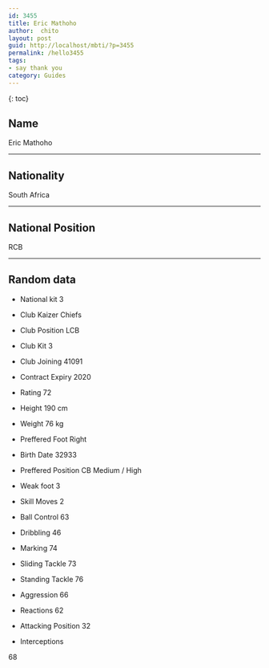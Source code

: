 ```yaml
---
id: 3455
title: Eric Mathoho
author:  chito 
layout: post
guid: http://localhost/mbti/?p=3455
permalink: /hello3455
tags:
- say thank you
category: Guides
---
```



{: toc}


## Name  
Eric Mathoho 

* * *

## Nationality  
South Africa 

* * *

## National Position  
RCB 

* * *

## Random data 

  * National kit 
3 

  * Club 
Kaizer Chiefs 

  * Club Position 
LCB 

  * Club Kit 
3 

  * Club Joining 
41091 

  * Contract Expiry 
2020 

  * Rating 
72 

  * Height 
190 cm 

  * Weight 
76 kg 

  * Preffered Foot 
Right 

  * Birth Date 
32933 

  * Preffered Position 
CB Medium / High 

  * Weak foot 
3 

  * Skill Moves 
2 

  * Ball Control 
63 

  * Dribbling 
46 

  * Marking 
74 

  * Sliding Tackle 
73 

  * Standing Tackle 
76 

  * Aggression 
66 

  * Reactions 
62 

  * Attacking Position 
32 

  * Interceptions 

68</ul>